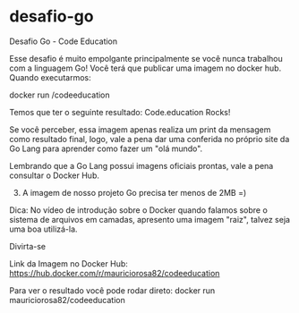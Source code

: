 # desafio-go
Desafio Go - Code Education

Esse desafio é muito empolgante principalmente se você nunca trabalhou com a linguagem Go!
Você terá que publicar uma imagem no docker hub. Quando executarmos:

docker run <seu-user>/codeeducation

Temos que ter o seguinte resultado: Code.education Rocks!

Se você perceber, essa imagem apenas realiza um print da mensagem como resultado final, logo, vale a pena dar uma conferida no próprio site da Go Lang para aprender como fazer um "olá mundo".

Lembrando que a Go Lang possui imagens oficiais prontas, vale a pena consultar o Docker Hub.

3) A imagem de nosso projeto Go precisa ter menos de 2MB =)

Dica: No vídeo de introdução sobre o Docker quando falamos sobre o sistema de arquivos em camadas, apresento uma imagem "raiz", talvez seja uma boa utilizá-la.

Divirta-se
  
  Link da Imagem no Docker Hub: https://hub.docker.com/r/mauriciorosa82/codeeducation
  
  Para ver o resultado você pode rodar direto: docker run mauriciorosa82/codeeducation
